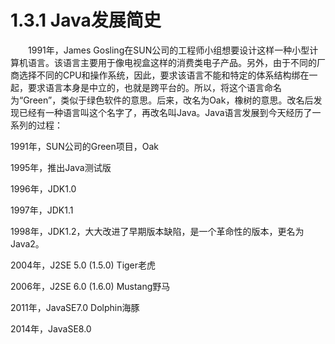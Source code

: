 # 1.3.1 Java发展简史

　　1991年，James Gosling在SUN公司的工程师小组想要设计这样一种小型计算机语言。该语言主要用于像电视盒这样的消费类电子产品。另外，由于不同的厂商选择不同的CPU和操作系统，因此，要求该语言不能和特定的体系结构绑在一起，要求语言本身是中立的，也就是跨平台的。所以，将这个语言命名为“Green”，类似于绿色软件的意思。后来，改名为Oak，橡树的意思。改名后发现已经有一种语言叫这个名字了，再改名叫Java。Java语言发展到今天经历了一系列的过程：

1991年，SUN公司的Green项目，Oak

1995年，推出Java测试版

1996年，JDK1.0

1997年，JDK1.1

1998年，JDK1.2，大大改进了早期版本缺陷，是一个革命性的版本，更名为Java2。

2004年，J2SE 5.0 (1.5.0) Tiger老虎

2006年，J2SE 6.0 (1.6.0) Mustang野马

2011年，JavaSE7.0 Dolphin海豚

2014年，JavaSE8.0
